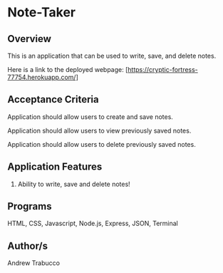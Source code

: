 # Note-Taker

## Overview
This is an application that can be used to write, save, and delete notes.

Here is a link to the deployed webpage: [https://cryptic-fortress-77754.herokuapp.com/]

## Acceptance Criteria

Application should allow users to create and save notes.

Application should allow users to view previously saved notes.

Application should allow users to delete previously saved notes.

## Application Features
1) Ability to write, save and delete notes! 

## Programs 
HTML, CSS, Javascript, Node.js, Express, JSON, Terminal

## Author/s
Andrew Trabucco
